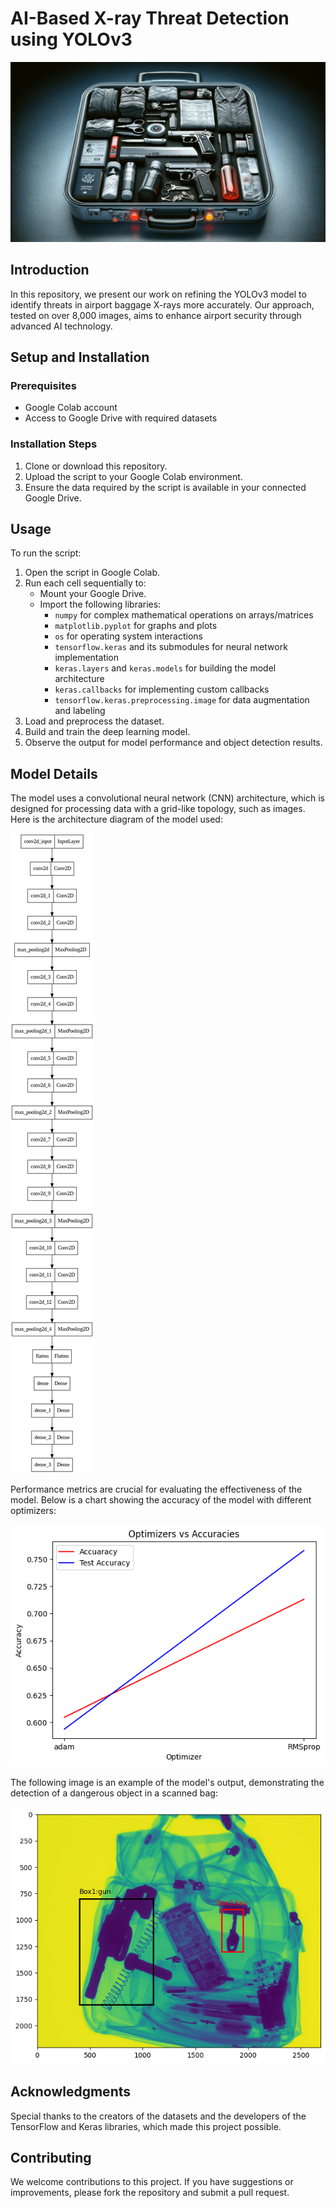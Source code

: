 # AI-Based X-ray Threat Detection using YOLOv3

![Project Cover](https://github.com/Raminasser123/ObjectDetector/blob/main/images/cover.png)

## Introduction
In this repository, we present our work on refining the YOLOv3 model to identify threats in airport baggage X-rays more accurately. Our approach, tested on over 8,000 images, aims to enhance airport security through advanced AI technology.



## Setup and Installation
### Prerequisites
- Google Colab account
- Access to Google Drive with required datasets

### Installation Steps
1. Clone or download this repository.
2. Upload the script to your Google Colab environment.
3. Ensure the data required by the script is available in your connected Google Drive.

## Usage
To run the script:
1. Open the script in Google Colab.
2. Run each cell sequentially to:
   - Mount your Google Drive.
   - Import the following libraries:
     - `numpy` for complex mathematical operations on arrays/matrices
     - `matplotlib.pyplot` for graphs and plots
     - `os` for operating system interactions
     - `tensorflow.keras` and its submodules for neural network implementation
     - `keras.layers` and `keras.models` for building the model architecture
     - `keras.callbacks` for implementing custom callbacks
     - `tensorflow.keras.preprocessing.image` for data augmentation and labeling
3. Load and preprocess the dataset.
4. Build and train the deep learning model.
5. Observe the output for model performance and object detection results.

## Model Details
The model uses a convolutional neural network (CNN) architecture, which is designed for processing data with a grid-like topology, such as images. Here is the architecture diagram of the model used:

![Model Architecture](https://github.com/Raminasser123/ObjectDetector/blob/main/images/image2.png)

Performance metrics are crucial for evaluating the effectiveness of the model. Below is a chart showing the accuracy of the model with different optimizers:

![Optimizer Performance](https://github.com/Raminasser123/ObjectDetector/blob/main/images/image3.png)

The following image is an example of the model's output, demonstrating the detection of a dangerous object in a scanned bag:

![Detection Example](https://github.com/Raminasser123/ObjectDetector/blob/main/images/image.png)

## Acknowledgments
Special thanks to the creators of the datasets and the developers of the TensorFlow and Keras libraries, which made this project possible.

## Contributing
We welcome contributions to this project. If you have suggestions or improvements, please fork the repository and submit a pull request.

